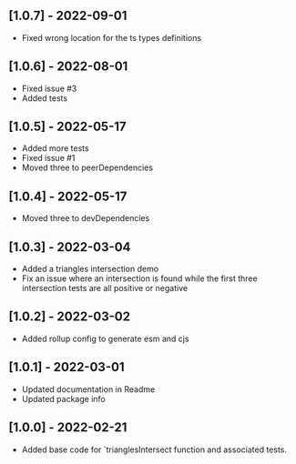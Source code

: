 ## [1.0.7] - 2022-09-01

- Fixed wrong location for the ts types definitions

## [1.0.6] - 2022-08-01

- Fixed issue #3
- Added tests

## [1.0.5] - 2022-05-17

- Added more tests
- Fixed issue #1
- Moved three to peerDependencies

## [1.0.4] - 2022-05-17

- Moved three to devDependencies

## [1.0.3] - 2022-03-04

- Added a triangles intersection demo
- Fix an issue where an intersection is found while the first three intersection
tests are all positive or negative

## [1.0.2] - 2022-03-02

- Added rollup config to generate esm and cjs

## [1.0.1] - 2022-03-01

- Updated documentation in Readme
- Updated package info

## [1.0.0] - 2022-02-21

- Added base code for `trianglesIntersect function and associated tests.
